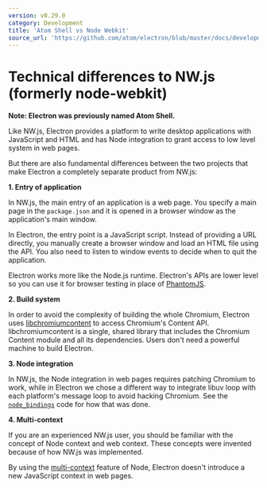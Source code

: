 ```yaml
---
version: v0.29.0
category: Development
title: 'Atom Shell vs Node Webkit'
source_url: 'https://github.com/atom/electron/blob/master/docs/development/atom-shell-vs-node-webkit.md'
---
```


# Technical differences to NW.js (formerly node-webkit)

__Note: Electron was previously named Atom Shell.__

Like NW.js, Electron provides a platform to write desktop applications
with JavaScript and HTML and has Node integration to grant access to low level
system in web pages.

But there are also fundamental differences between the two projects that make
Electron a completely separate product from NW.js:

__1. Entry of application__

In NW.js, the main entry of an application is a web page. You specify a
main page in the `package.json` and it is opened in a browser window as
the application's main window.

In Electron, the entry point is a JavaScript script. Instead of
providing a URL directly, you manually create a browser window and load
an HTML file using the API. You also need to listen to window events
to decide when to quit the application.

Electron works more like the Node.js runtime. Electron's APIs are lower level
so you can use it for browser testing in place of [PhantomJS](http://phantomjs.org/).

__2. Build system__

In order to avoid the complexity of building the whole Chromium, Electron uses
[libchromiumcontent](https://github.com/brightray/libchromiumcontent) to access
Chromium's Content API. libchromiumcontent is a single, shared library that
includes the Chromium Content module and all its dependencies. Users don't
need a powerful machine to build Electron.

__3. Node integration__

In NW.js, the Node integration in web pages requires patching Chromium to
work, while in Electron we chose a different way to integrate libuv loop with
each platform's message loop to avoid hacking Chromium. See the
[`node_bindings`](../../atom/common/) code for how that was done.

__4. Multi-context__

If you are an experienced NW.js user, you should be familiar with the
concept of Node context and web context. These concepts were invented because
of how NW.js was implemented.

By using the [multi-context](http://strongloop.com/strongblog/whats-new-node-js-v0-12-multiple-context-execution/)
feature of Node, Electron doesn't introduce a new JavaScript context in web
pages.
